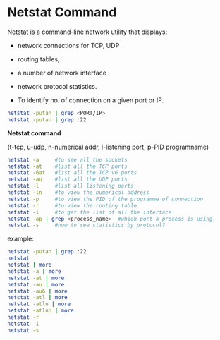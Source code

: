 # Netstat Command

Netstat is a command-line network utility that displays:

* network connections for TCP, UDP
* routing tables,
* a number of network interface
* network protocol statistics.

* To identify no. of connection on a given port or IP.

```bash
netstat -putan | grep <PORT/IP>
netstat -putan | grep :22
```

**Netstat command**

(t-tcp, u-udp, n-numerical addr, l-listening port, p-PID programname)

```bash
netstat -a     #to see all the sockets
netstat -at    #list all the TCP ports
netstat -6at   #list all the TCP v6 ports
netstat -au    #list all the UDP ports
netstat -l     #list all listening ports
netstat -ln    #to view the numerical address
netstat -p     #to view the PID of the programme of connection
netstat -r     #to view the routing table
netstat -i     #to get the list of all the interface
netstat -ap | grep <process_name>  #which port a process is using
netstat -s     #how to see statistics by protocol?
```

example:

```bash
netstat -putan | grep :22
netstat
netstat | more
netstat -a | more
netstat -at | more
netstat -au | more
netstat -au6 | more
netstat -atl | more
netstat -atln | more
netstat -atlnp | more
netstat -r
netstat -i
netstat -s
```